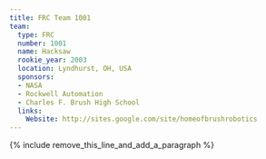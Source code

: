 ```yaml
---
title: FRC Team 1001
team:
  type: FRC
  number: 1001
  name: Hacksaw
  rookie_year: 2003
  location: Lyndhurst, OH, USA
  sponsors:
  - NASA
  - Rockwell Automation
  - Charles F. Brush High School
  links:
    Website: http://sites.google.com/site/homeofbrushrobotics
---
```


{% include remove_this_line_and_add_a_paragraph %}